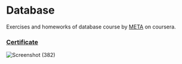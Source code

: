 # Database
Exercises and homeworks of database course by [META](https://www.coursera.org/learn/intro-to-databases-back-end-development) on coursera.
### [Certificate]()
![Screenshot (382)](https://github.com/lolooppo/Database/assets/99070234/41d1b81d-fe29-4320-a74a-d68f1f137388)
